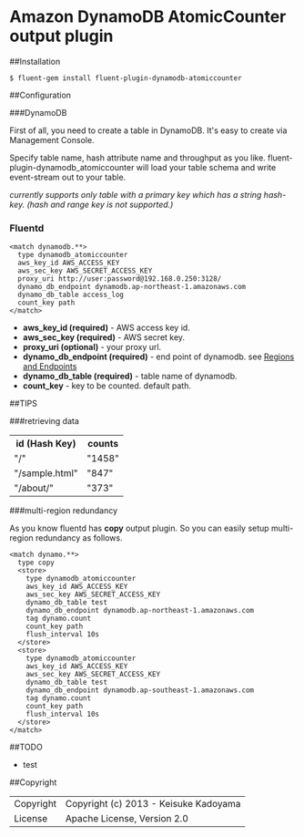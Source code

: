 # Amazon DynamoDB AtomicCounter output plugin

##Installation

    $ fluent-gem install fluent-plugin-dynamodb-atomiccounter

##Configuration


###DynamoDB

First of all, you need to create a table in DynamoDB. It's easy to create via Management Console.

Specify table name, hash attribute name and throughput as you like. fluent-plugin-dynamodb_atomiccounter will load your table schema and write event-stream out to your table.

*currently supports only table with a primary key which has a string hash-key. (hash and range key is not supported.)*

### Fluentd

    <match dynamodb.**>
      type dynamodb_atomiccounter
      aws_key_id AWS_ACCESS_KEY
      aws_sec_key AWS_SECRET_ACCESS_KEY
      proxy_uri http://user:password@192.168.0.250:3128/
      dynamo_db_endpoint dynamodb.ap-northeast-1.amazonaws.com
      dynamo_db_table access_log
      count_key path
    </match>

 * **aws\_key\_id (required)** - AWS access key id.
 * **aws\_sec\_key (required)** - AWS secret key.
 * **proxy_uri (optional)** - your proxy url.
 * **dynamo\_db\_endpoint (required)** - end point of dynamodb. see  [Regions and Endpoints](http://docs.amazonwebservices.com/general/latest/gr/rande.html#ddb_region)
 * **dynamo\_db\_table (required)** - table name of dynamodb.
 * **count\_key** - key to be counted. default path.

##TIPS

###retrieving data

<table>
  <tr>
    <th>id (Hash Key)</th>
    <th>counts</th>
  </tr>
  <tr>
    <td>"/"</td>
    <td>"1458"</td>
  </tr>
  <tr>
    <td>"/sample.html"</td>
    <td>"847"</td>
  </tr>
  <tr>
    <td>"/about/"</td>
    <td>"373"</td>
  </tr>
</table>


###multi-region redundancy

As you know fluentd has **copy** output plugin.
So you can easily setup multi-region redundancy as follows.

    <match dynamo.**>
      type copy
      <store>
        type dynamodb_atomiccounter
        aws_key_id AWS_ACCESS_KEY
        aws_sec_key AWS_SECRET_ACCESS_KEY
        dynamo_db_table test
        dynamo_db_endpoint dynamodb.ap-northeast-1.amazonaws.com
        tag dynamo.count
        count_key path
        flush_interval 10s
      </store>
      <store>
        type dynamodb_atomiccounter
        aws_key_id AWS_ACCESS_KEY
        aws_sec_key AWS_SECRET_ACCESS_KEY
        dynamo_db_table test
        dynamo_db_endpoint dynamodb.ap-southeast-1.amazonaws.com
        tag dynamo.count
        count_key path
        flush_interval 10s
      </store>
    </match>

##TODO

 * test

##Copyright

<table> 
  <tr>
    <td>Copyright</td><td>Copyright (c) 2013 - Keisuke Kadoyama</td>
  </tr>
  <tr>
    <td>License</td><td>Apache License, Version 2.0</td>
  </tr>
</table>
